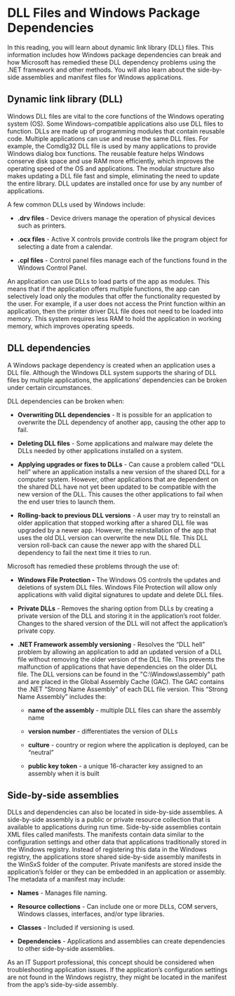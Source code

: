 # DLL Files and Windows Package Dependencies

In this reading, you will learn about dynamic link library (DLL) files. This information includes how Windows package dependencies can break and how Microsoft has remedied these DLL dependency problems using the .NET framework and other methods. You will also learn about the side-by-side assemblies and manifest files for Windows applications. 

## Dynamic link library (DLL)

Windows DLL files are vital to the core functions of the Windows operating system (OS). Some Windows-compatible applications also use DLL files to function. DLLs are made up of programming modules that contain reusable code. Multiple applications can use and reuse the same DLL files. For example, the Comdlg32 DLL file is used by many applications to provide Windows dialog box functions. The reusable feature helps Windows conserve disk space and use RAM more efficiently, which improves the operating speed of the OS and applications. The modular structure also makes updating a DLL file fast and simple, eliminating the need to update the entire library. DLL updates are installed once for use by any number of applications. 

A few common DLLs used by Windows include:

-   **.drv files** - Device drivers manage the operation of physical devices such as printers.
    
-   **.ocx files** - Active X controls provide controls like the program object for selecting a date from a calendar.
    
-   **.cpl files** - Control panel files manage each of the functions found in the Windows Control Panel. 
    

An application can use DLLs to load parts of the app as modules. This means that if the application offers multiple functions, the app can selectively load only the modules that offer the functionality requested by the user. For example, if a user does not access the Print function within an application, then the printer driver DLL file does not need to be loaded into memory. This system requires less RAM to hold the application in working memory, which improves operating speeds.   

## DLL dependencies

A Windows package dependency is created when an application uses a DLL file. Although the Windows DLL system supports the sharing of DLL files by multiple applications, the applications’ dependencies can be broken under certain circumstances.  

DLL dependencies can be broken when: 

-   **Overwriting DLL dependencies** - It is possible for an application to overwrite the DLL dependency of another app, causing the other app to fail. 
    
-   **Deleting DLL files** - Some applications and malware may delete the DLLs needed by other applications installed on a system. 
    
-   **Applying upgrades or fixes to DLLs** - Can cause a problem called “DLL hell” where an application installs a new version of the shared DLL for a computer system. However, other applications that are dependent on the shared DLL have not yet been updated to be compatible with the new version of the DLL. This causes the other applications to fail when the end user tries to launch them.  
    
-   **Rolling-back to previous DLL versions** - A user may try to reinstall an older application that stopped working after a shared DLL file was upgraded by a newer app. However, the reinstallation of the app that uses the old DLL version can overwrite the new DLL file. This DLL version roll-back can cause the newer app with the shared DLL dependency to fail the next time it tries to run.  
    

Microsoft has remedied these problems through the use of:

-   **Windows File Protection -** The Windows OS controls the updates and deletions of system DLL files. Windows File Protection will allow only applications with valid digital signatures to update and delete DLL files.  
    
-   **Private DLLs** - Removes the sharing option from DLLs by creating a private version of the DLL and storing it in the application’s root folder. Changes to the shared version of the DLL will not affect the application’s private copy. 
    
-   **.NET Framework assembly versioning** - Resolves the “DLL hell” problem by allowing an application to add an updated version of a DLL file without removing the older version of the DLL file. This prevents the malfunction of applications that have dependencies on the older DLL file. The DLL versions can be found in the "C:\Windows\assembly" path and are placed in the Global Assembly Cache (GAC). The GAC contains the .NET “Strong Name Assembly” of each DLL file version. This “Strong Name Assembly” includes the: 
    
    -   **name of the assembly** - multiple DLL files can share the assembly name 
        
    -   **version number** - differentiates the version of DLLs 
        
    -   **culture** - country or region where the application is deployed, can be “neutral”
        
    -   **public key token** - a unique 16-character key assigned to an assembly when it is built
        

## Side-by-side assemblies

DLLs and dependencies can also be located in side-by-side assemblies. A side-by-side assembly is a public or private resource collection that is available to applications during run time. Side-by-side assemblies contain XML files called manifests. The manifests contain data similar to the configuration settings and other data that applications traditionally stored in the Windows registry. Instead of registering this data in the Windows registry, the applications store shared side-by-side assembly manifests in the WinSxS folder of the computer. Private manifests are stored inside the application’s folder or they can be embedded in an application or assembly. The metadata of a manifest may include:

-   **Names** - Manages file naming.
    
-   **Resource collections** - Can include one or more DLLs, COM servers, Windows classes, interfaces, and/or type libraries.
    
-   **Classes** - Included if versioning is used.
    
-   **Dependencies** - Applications and assemblies can create dependencies to other side-by-side assemblies.
    

As an IT Support professional, this concept should be considered when troubleshooting application issues. If the application’s configuration settings are not found in the Windows registry, they might be located in the manifest from the app’s side-by-side assembly.